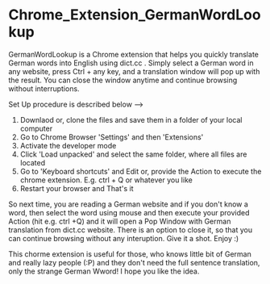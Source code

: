 # Chrome_Extension_GermanWordLookup
GermanWordLookup is a Chrome extension that helps you quickly translate German words into English using dict.cc . Simply select a German word in any website, press Ctrl + any key, and a translation window will pop up with the result. You can close the window anytime and continue browsing without interruptions.

Set Up procedure is described below --> 
1. Downlaod or, clone the files and save them in a folder of your local computer
1. Go to Chrome Browser 'Settings' and then 'Extensions'
2. Activate the developer mode
3. Click 'Load unpacked' and select the same folder, where all files are located
4. Go to 'Keyboard shortcuts' and Edit or, provide the Action to execute the chrome extension. E.g. ctrl + Q or whatever you like
5. Restart your browser and That's it

So next time, you are reading a German website and if you don't know a word, then select the word using mouse and then execute your provided Action (hit e.g. ctrl +Q) and it will open a Pop Window with German translation from dict.cc website. There is an option to close it, so that you can continue browsing without any interuption. Give it a shot. Enjoy :)

This chorme extension is useful for those, who knows little bit of German and really lazy people (:P) and they don't need the full sentence translation, only the strange German Wword! I hope you like the idea.


